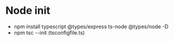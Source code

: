 # Node init

- npm install typescript @types/express ts-node @types/node -D
- npm tsc --init (tsconfigfile.ts)
